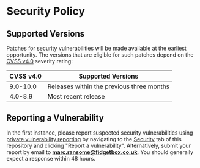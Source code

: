 # Security Policy

## Supported Versions

Patches for security vulnerabilities will be made available at the earliest opportunity. The versions that are eligible for such patches depend on the [CVSS v4.0](https://www.first.org/cvss/v4-0/) severity rating:

| CVSS v4.0 | Supported Versions                        |
| --------- | ----------------------------------------- |
| 9.0-10.0  | Releases within the previous three months |
| 4.0-8.9   | Most recent release                       |

## Reporting a Vulnerability

In the first instance, please report suspected security vulnerabilities using [private vulnerability reporting](https://docs.github.com/en/code-security/security-advisories/guidance-on-reporting-and-writing-information-about-vulnerabilities/privately-reporting-a-security-vulnerability#privately-reporting-a-security-vulnerability) by navigating to the [Security](https://github.com/marcransome/homebrew-keg/security) tab of this repository and clicking "Report a vulnerability". Alternatively, submit your report by email to **[marc.ransome@fidgetbox.co.uk](mailto:marc.ransome@fidgetbox.co.uk)**. You should generally expect a response within 48 hours.
